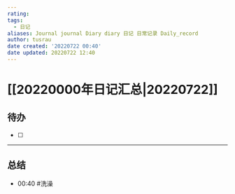 ```yaml
---
rating:
tags:
  - 日记
aliases: Journal journal Diary diary 日记 日常记录 Daily_record
author: tusrau
date created: '20220722 00:40'
date updated: 20220722 12:40
---
```


# [[20220000年日记汇总|20220722]]

## 待办

- [ ]

---

## 总结

- 00:40 #洗澡
